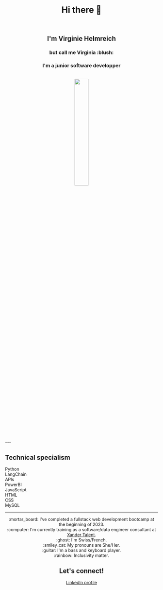 <h1 align="center">Hi there 👋</h1>
<br>
<h2 align="center">I'm Virginie Helmreich</h2>
<h3 align="center">but call me Virginia :blush:</h3>
<h3 align="center">I'm a junior software developper</h3>
<br>
<div align="center">
  <img display="block" margin-left="auto" margin-right="auto" width="30%" src="https://media.licdn.com/dms/image/D4E03AQEy-3S_tPIvEg/profile-displayphoto-shrink_800_800/0/1686066464006?e=1703116800&v=beta&t=chYlel1d__oc7KeQkif4Sns3JgpUbqCgxG9ih9Hc9sI">
</div>
<br>
---
<div>
  <h2>
    Technical specialism
  </h2>
  Python<br>
  LangChain<br>
  APIs<br>
  PowerBI<br>
  JavaScript<br>
  HTML<br>
  CSS<br>
  MySQL<br>
  
</div>

---
<div align="center">
  :mortar_board: I've completed a fullstack web development bootcamp at the beginning of 2023. <br>
  :computer: I'm currently training as a software/data engineer consultant at <a href="url">Xander Talent</a></h4>. <br>
  :ghost: I'm Swiss/French. <br>
  :smiley_cat: My pronouns are She/Her. <br>
  :guitar: I'm a bass and keyboard player. <br>
  :rainbow: Inclusivity matter. <br>
  
</div>
<div align="center">
  <h2>
    Let's connect!
  </h2>
  <a href="https://www.linkedin.com/in/virginie-helmreich-623b89184/">LinkedIn profile</a>
</div>





<!--
**virginiacodes/VirginiaCodes** is a ✨ _special_ ✨ repository because its `README.md` (this file) appears on your GitHub profile.

Here are some ideas to get you started:

- 🔭 I’m currently working on ...
- 🌱 I’m currently learning ...
- 👯 I’m looking to collaborate on ...
- 🤔 I’m looking for help with ...
- 💬 Ask me about ...
- 📫 How to reach me: ...
- 😄 Pronouns: ...
- ⚡ Fun fact: ...
-->

